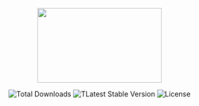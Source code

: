 <p align="center">
  <a href="https://getbootstrap.com/" target="_blank">
    <img src="https://i.imgur.com/bGPUhmg.png" width="250" height="150">
  </a>
</p>

<p align="center">
  <img src="https://img.shields.io/badge/downloads-+500M-5555ff" alt="Total Downloads">
  <img src="https://img.shields.io/badge/version-v5-green" alt="TLatest Stable Version">
  <img src="https://img.shields.io/badge/license-MIT-yellow" alt="License">
</p>
